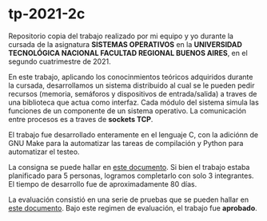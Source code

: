 # tp-2021-2c

Repositorio copia del trabajo realizado por mi equipo y yo durante la cursada de la asignatura **SISTEMAS OPERATIVOS** en la **UNIVERSIDAD TECNOLÓGICA NACIONAL FACULTAD REGIONAL BUENOS AIRES**, en el segundo cuatrimestre de 2021.

En este trabajo, aplicando los conocinmientos teóricos adquiridos durante la cursada, desarrollamos un sistema distribuido al cual se le pueden pedir recursos (memoria, semáforos y dispositivos de entrada/salida) a traves de una biblioteca que actua como interfaz. Cada módulo del sistema simula las funciones de un componente de un sistema operativo. La comunicación entre procesos es a traves de **sockets TCP**.

El trabajo fue desarrollado enteramente en el lenguaje C, con la adiciónn de GNU Make para la automatizar las tareas de compilación y Python para automatizar el testeo.

La consigna se puede hallar en [este documento](https://docs.google.com/document/d/1BDpr5lfzOAqmOOgcAVg6rUqvMPUfCpMSz1u1J_Vjtac/edit).
Si bien el trabajo estaba planificado para 5 personas, logramos completarlo con solo 3 integrantes. El tiempo de desarrollo fue de aproximadamente 80 días.

La evaluación consistió en una serie de pruebas que se pueden hallar en [este documento](https://docs.google.com/document/d/1RuDWMyax49EFQF4o22CY1twNV0FSDsRrW99ndTEMyKA/edit). Bajo este regimen de evaluación, el trabajo fue **aprobado**.
